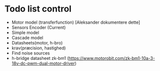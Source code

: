 # Todo list control

- Motor model (transferfunction) [Aleksander dokumentere dette]
- Sensors Encoder (Current)
- Simple model
- Cascade model
- Datasheets(motor, h-bro)
- krav(præcision, hastighed)
- Find noise sources
- h-bridge datasheet zk-bm1 (https://www.motorobit.com/zk-bm1-10a-3-18v-dc-pwm-dual-motor-driver)